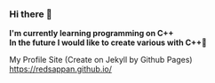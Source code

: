 ### Hi there 👋


**I'm currently learning programming on C++**    
**In the future I would like to create various with C++🍁**  

My Profile Site (Create on Jekyll by Github Pages)  
https://redsappan.github.io/


<!--
**redsappan/redsappan** is a ✨ _special_ ✨ repository because its `README.md` (this file) appears on your GitHub profile.

Here are some ideas to get you started:

- 🔭 I’m currently working on ...
- 🌱 I’m currently learning ...
- 👯 I’m looking to collaborate on ...
- 🤔 I’m looking for help with ...
- 💬 Ask me about ...
- 📫 How to reach me: ...
- 😄 Pronouns: ...
- ⚡ Fun fact: ...
-->
